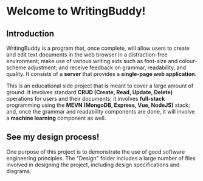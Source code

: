  # Welcome to WritingBuddy!

## Introduction

WritingBuddy is a program that, once complete, will allow users to create and edit text documents in the web browser in a distraction-free environment; make use of various writing aids such as font-size and colour-scheme adjustment; and receive feedback on grammar, readability, and quality. It consists of a **server** that provides a **single-page web application**.

This is an educational side project that is meant to cover a large amount of ground. It involves standard **CRUD (Create, Read, Update, Delete)** operations for users and their documents; it involves **full-stack** programming using the **MEVN (MongoDB, Express, Vue, NodeJS)** stack; and, once the grammar and readability components are done, it will involve a **machine learning** component as well.

## See my design process!

One purpose of this project is to demonstrate the use of good software engineering principles. The "Design" folder includes a large number of files involved in designing the project, including design specifications and diagrams.
